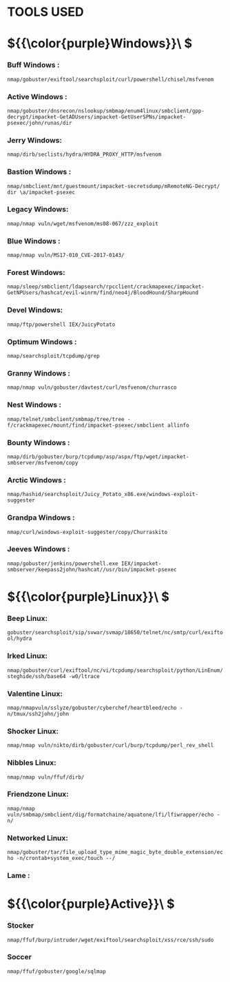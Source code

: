# TOOLS USED

# ${{\color{purple}Windows}}\ $

### Buff Windows :

``nmap/gobuster/exiftool/searchsploit/curl/powershell/chisel/msfvenom``

### Active Windows :

``nmap/gobuster/dnsrecon/nslookup/smbmap/enum4linux/smbclient/gpp-decrypt/impacket-GetADUsers/impacket-GetUserSPNs/impacket-psexec/john/runas/dir``

### Jerry Windows:

``nmap/dirb/seclists/hydra/HYDRA_PROXY_HTTP/msfvenom``

### Bastion Windows :

``nmap/smbclient/mnt/guestmount/impacket-secretsdump/mRemoteNG-Decrypt/ dir \a/impacket-psexec``

### Legacy Windows:

``nmap/nmap vuln/wget/msfvenom/ms08-067/zzz_exploit``

### Blue Windows :

``nmap/nmap vuln/MS17-010_CVE-2017-0143/``

### Forest Windows:

``nmap/sleep/smbclient/ldapsearch/rpcclient/crackmapexec/impacket-GetNPUsers/hashcat/evil-winrm/find/neo4j/BloodHound/SharpHound``

### Devel Windows:

``nmap/ftp/powershell IEX/JuicyPotato``

### Optimum Windows : 

``nmap/searchsploit/tcpdump/grep``

### Granny Windows :

``nmap/nmap vuln/gobuster/davtest/curl/msfvenom/churrasco``

### Nest Windows : 

``nmap/telnet/smbclient/smbmap/tree/tree -f/crackmapexec/mount/find/impacket-psexec/smbclient allinfo``

### Bounty Windows :

``nmap/dirb/gobuster/burp/tcpdump/asp/aspx/ftp/wget/impacket-smbserver/msfvenom/copy``

### Arctic Windows :

``nmap/hashid/searchsploit/Juicy_Potato_x86.exe/windows-exploit-suggester``

### Grandpa Windows : 

``nmap/curl/windows-exploit-suggester/copy/Churraskito``

### Jeeves Windows :

``nmap/gobuster/jenkins/powershell.exe IEX/impacket-smbserver/keepass2john/hashcat//usr/bin/impacket-psexec``

# ${{\color{purple}Linux}}\ $

### Beep Linux:

``gobuster/searchsploit/sip/svwar/svmap/18650/telnet/nc/smtp/curl/exiftool/hydra``

### Irked Linux:

``nmap/gobuster/curl/exiftool/nc/vi/tcpdump/searchsploit/python/LinEnum/steghide/ssh/base64 -w0/ltrace``

### Valentine Linux:

``nmap/nmapvuln/sslyze/gobuster/cyberchef/heartbleed/echo -n/tmux/ssh2john/john``

### Shocker Linux:

``nmap/nmap vuln/nikto/dirb/gobuster/curl/burp/tcpdump/perl_rev_shell``

### Nibbles Linux:

``nmap/nmap vuln/ffuf/dirb/``

### Friendzone Linux:

``nmap/nmap vuln/smbmap/smbclient/dig/formatchaine/aquatone/lfi/lfiwrapper/echo -n/``

### Networked Linux:

``nmap/gobuster/tar/file_upload_type_mime_magic_byte_double_extension/echo -n/crontab+system_exec/touch --/``

### Lame :

# ${{\color{purple}Active}}\ $

### Stocker

``nmap/ffuf/burp/intruder/wget/exiftool/searchsploit/xss/rce/ssh/sudo``

### Soccer

``nmap/ffuf/gobuster/google/sqlmap``
